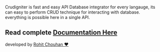 Crudigniter is fast and easy API Database integrator for every langauge, its can easy to perform CRUD technique for interacting with database. everything is possible here in a single API.

<h2>Read complete <a href="https://crudigniter.github.io">Documentation Here</a></h2>

developed by <a href="https://linkedin.com/in/itsrohitchouhan">Rohit Chouhan ❤️</a>
